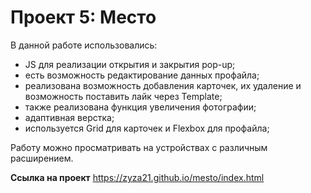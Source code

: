 # Проект 5: Место

В данной работе использовались:
* JS для реализации открытия и закрытия pop-up;
* есть возможность редактирование данных профайла;
* реализована возможность добавления карточек, их удаление и возможность поставить лайк через Template;
* также реализована функция увеличения фотографии;
* адаптивная верстка;
* используется Grid для карточек и Flexbox для профайла;


Работу можно просматривать на устройствах с различным расширением.

**Ссылка на проект**
https://zyza21.github.io/mesto/index.html
